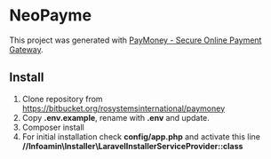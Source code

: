 # NeoPayme

This project was generated with [PayMoney - Secure Online Payment Gateway](https://codecanyon.net/item/paymoney-secure-online-payment-gateway/22341650).

## Install


1. Clone repository from https://bitbucket.org/rosystemsinternational/paymoney
2. Copy **.env.example**, rename with **.env** and update.
3. Composer install
4. For initial installation check **config/app.php** and activate this line
**//Infoamin\Installer\LaravelInstallerServiceProvider::class**

